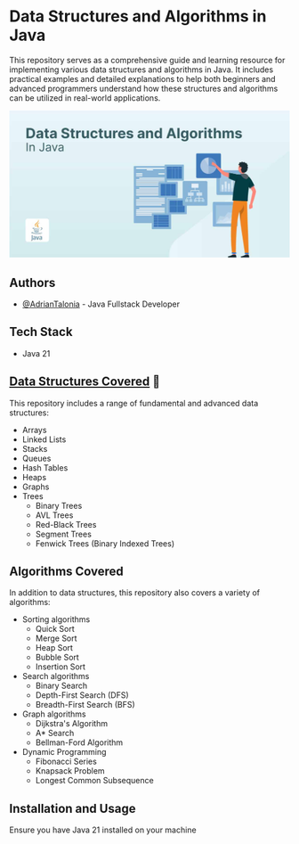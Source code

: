 # Data Structures and Algorithms in Java

This repository serves as a comprehensive guide and learning resource for implementing various data structures and algorithms in Java. It includes practical examples and detailed explanations to help both beginners and advanced programmers understand how these structures and algorithms can be utilized in real-world applications.

![Data Structures Diagram](src/resources/img/ds_img.jpg)

## Authors

- [@AdrianTalonia](https://github.com/adriantalonia) - Java Fullstack Developer

## Tech Stack

- Java 21

## [Data Structures Covered](src/data_structures/_02_non_primitive/README.md) 🔗

This repository includes a range of fundamental and advanced data structures:

- Arrays
- Linked Lists
- Stacks
- Queues
- Hash Tables
- Heaps
- Graphs
- Trees
    - Binary Trees
    - AVL Trees
    - Red-Black Trees
    - Segment Trees
    - Fenwick Trees (Binary Indexed Trees)

## Algorithms Covered

In addition to data structures, this repository also covers a variety of algorithms:

- Sorting algorithms
    - Quick Sort
    - Merge Sort
    - Heap Sort
    - Bubble Sort
    - Insertion Sort
- Search algorithms
    - Binary Search
    - Depth-First Search (DFS)
    - Breadth-First Search (BFS)
- Graph algorithms
    - Dijkstra's Algorithm
    - A* Search
    - Bellman-Ford Algorithm
- Dynamic Programming
    - Fibonacci Series
    - Knapsack Problem
    - Longest Common Subsequence

## Installation and Usage

Ensure you have Java 21 installed on your machine